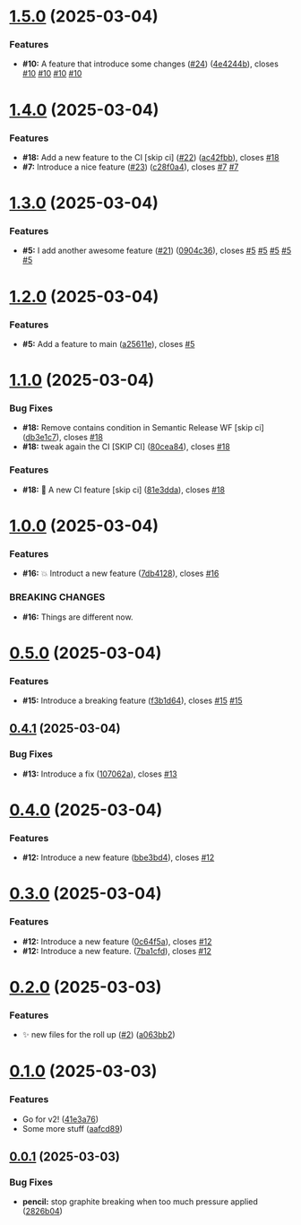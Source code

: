 # [1.5.0](https://github.com/SimonPistache/semantic-release-test/compare/v1.4.0...v1.5.0) (2025-03-04)


### Features

* **#10:** A feature that introduce some changes ([#24](https://github.com/SimonPistache/semantic-release-test/issues/24)) ([4e4244b](https://github.com/SimonPistache/semantic-release-test/commit/4e4244ba296b1bfb22d8bbf96aa3f9c9f17c4cf2)), closes [#10](https://github.com/SimonPistache/semantic-release-test/issues/10) [#10](https://github.com/SimonPistache/semantic-release-test/issues/10) [#10](https://github.com/SimonPistache/semantic-release-test/issues/10) [#10](https://github.com/SimonPistache/semantic-release-test/issues/10)

# [1.4.0](https://github.com/SimonPistache/semantic-release-test/compare/v1.3.0...v1.4.0) (2025-03-04)


### Features

* **#18:** Add a new feature to the CI [skip ci] ([#22](https://github.com/SimonPistache/semantic-release-test/issues/22)) ([ac42fbb](https://github.com/SimonPistache/semantic-release-test/commit/ac42fbbab8ff779aaef93bca494fc44afbdee632)), closes [#18](https://github.com/SimonPistache/semantic-release-test/issues/18)
* **#7:** Introduce a nice feature ([#23](https://github.com/SimonPistache/semantic-release-test/issues/23)) ([c28f0a4](https://github.com/SimonPistache/semantic-release-test/commit/c28f0a4891f39d3fa5dd5664ba35d4b0d06ed4aa)), closes [#7](https://github.com/SimonPistache/semantic-release-test/issues/7) [#7](https://github.com/SimonPistache/semantic-release-test/issues/7)

# [1.3.0](https://github.com/SimonPistache/semantic-release-test/compare/v1.2.0...v1.3.0) (2025-03-04)


### Features

* **#5:** I add another awesome feature ([#21](https://github.com/SimonPistache/semantic-release-test/issues/21)) ([0904c36](https://github.com/SimonPistache/semantic-release-test/commit/0904c36bcd1dd18ffcc65099e2276620f1ffbac0)), closes [#5](https://github.com/SimonPistache/semantic-release-test/issues/5) [#5](https://github.com/SimonPistache/semantic-release-test/issues/5) [#5](https://github.com/SimonPistache/semantic-release-test/issues/5) [#5](https://github.com/SimonPistache/semantic-release-test/issues/5) [#5](https://github.com/SimonPistache/semantic-release-test/issues/5)

# [1.2.0](https://github.com/SimonPistache/semantic-release-test/compare/v1.1.0...v1.2.0) (2025-03-04)


### Features

* **#5:** Add a feature to main ([a25611e](https://github.com/SimonPistache/semantic-release-test/commit/a25611e2cc00f4bed38101be4a3103bfbab9de7f)), closes [#5](https://github.com/SimonPistache/semantic-release-test/issues/5)

# [1.1.0](https://github.com/SimonPistache/semantic-release-test/compare/v1.0.0...v1.1.0) (2025-03-04)


### Bug Fixes

* **#18:** Remove contains condition in Semantic Release WF [skip ci] ([db3e1c7](https://github.com/SimonPistache/semantic-release-test/commit/db3e1c7d7d7b1a6d73bd427ed4a5d45a33211804)), closes [#18](https://github.com/SimonPistache/semantic-release-test/issues/18)
* **#18:** tweak again the CI [SKIP CI] ([80cea84](https://github.com/SimonPistache/semantic-release-test/commit/80cea84d5694f8007ea242151ec6efab5257eb2a)), closes [#18](https://github.com/SimonPistache/semantic-release-test/issues/18)


### Features

* **#18:** 👷 A new CI feature [skip ci] ([81e3dda](https://github.com/SimonPistache/semantic-release-test/commit/81e3ddab6bacc862c6fc30bafb9f7643cb8a4c44)), closes [#18](https://github.com/SimonPistache/semantic-release-test/issues/18)

# [1.0.0](https://github.com/SimonPistache/semantic-release-test/compare/v0.5.0...v1.0.0) (2025-03-04)


### Features

* **#16:** 💥 Introduct a new feature ([7db4128](https://github.com/SimonPistache/semantic-release-test/commit/7db4128abaa57dc3a01e3eeae05173021507f4e0)), closes [#16](https://github.com/SimonPistache/semantic-release-test/issues/16)


### BREAKING CHANGES

* **#16:** Things are different now.

# [0.5.0](https://github.com/SimonPistache/semantic-release-test/compare/v0.4.1...v0.5.0) (2025-03-04)


### Features

* **#15:** Introduce a breaking feature ([f3b1d64](https://github.com/SimonPistache/semantic-release-test/commit/f3b1d645311a345270ca45e6910e87dcc3980c2b)), closes [#15](https://github.com/SimonPistache/semantic-release-test/issues/15) [#15](https://github.com/SimonPistache/semantic-release-test/issues/15)

## [0.4.1](https://github.com/SimonPistache/semantic-release-test/compare/v0.4.0...v0.4.1) (2025-03-04)


### Bug Fixes

* **#13:** Introduce a fix ([107062a](https://github.com/SimonPistache/semantic-release-test/commit/107062aa9cb61a06469221ee750f6afd3f16a7a9)), closes [#13](https://github.com/SimonPistache/semantic-release-test/issues/13)

# [0.4.0](https://github.com/SimonPistache/semantic-release-test/compare/v0.3.0...v0.4.0) (2025-03-04)


### Features

* **#12:** Introduce a new feature ([bbe3bd4](https://github.com/SimonPistache/semantic-release-test/commit/bbe3bd46fccbc51388f4ee7f835cd792f77b34c7)), closes [#12](https://github.com/SimonPistache/semantic-release-test/issues/12)

# [0.3.0](https://github.com/SimonPistache/semantic-release-test/compare/v0.2.0...v0.3.0) (2025-03-04)


### Features

* **#12:** Introduce a new feature ([0c64f5a](https://github.com/SimonPistache/semantic-release-test/commit/0c64f5a4a5d3f55de9be16cd98b961f42d8ed822)), closes [#12](https://github.com/SimonPistache/semantic-release-test/issues/12)
* **#12:** Introduce a new feature. ([7ba1cfd](https://github.com/SimonPistache/semantic-release-test/commit/7ba1cfd4f3c3ecd31b13219260418289a0fb248b)), closes [#12](https://github.com/SimonPistache/semantic-release-test/issues/12)

# [0.2.0](https://github.com/SimonPistache/semantic-release-test/compare/v0.1.0...v0.2.0) (2025-03-03)


### Features

* ✨ new files for the roll up ([#2](https://github.com/SimonPistache/semantic-release-test/issues/2)) ([a063bb2](https://github.com/SimonPistache/semantic-release-test/commit/a063bb26ea3c5c7e2474e539ff71ba342732230e))

# [0.1.0](https://github.com/SimonPistache/semantic-release-test/compare/v0.0.1...v0.1.0) (2025-03-03)


### Features

* Go for v2! ([41e3a76](https://github.com/SimonPistache/semantic-release-test/commit/41e3a76d42e4ecf184487a408d004c69703b9c2f))
* Some more stuff ([aafcd89](https://github.com/SimonPistache/semantic-release-test/commit/aafcd8978639440b6bca8753cae236ac47ae66c9))

## [0.0.1](https://github.com/SimonPistache/semantic-release-test/compare/v0.0.0...v0.0.1) (2025-03-03)


### Bug Fixes

* **pencil:** stop graphite breaking when too much pressure applied ([2826b04](https://github.com/SimonPistache/semantic-release-test/commit/2826b0427ebfbfce41348bbdd25f2c67e5d91589))
